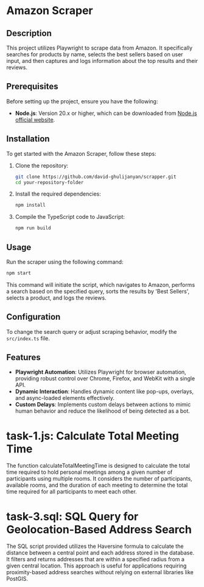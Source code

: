 # Amazon Scraper

## Description

This project utilizes Playwright to scrape data from Amazon. It specifically searches for products by name, selects the best sellers based on user input, and then captures and logs information about the top results and their reviews.

## Prerequisites

Before setting up the project, ensure you have the following:
- **Node.js**: Version 20.x or higher, which can be downloaded from [Node.js official website](https://nodejs.org/).

## Installation

To get started with the Amazon Scraper, follow these steps:

1. Clone the repository:
   ```bash
   git clone https://github.com/david-ghulijanyan/scrapper.git
   cd your-repository-folder
   ```

2. Install the required dependencies:
   ```bash
   npm install
   ```

3. Compile the TypeScript code to JavaScript:
   ```bash
   npm run build
   ```

## Usage

Run the scraper using the following command:

```bash
npm start
```

This command will initiate the script, which navigates to Amazon, performs a search based on the specified query, sorts the results by 'Best Sellers', selects a product, and logs the reviews.

## Configuration

To change the search query or adjust scraping behavior, modify the `src/index.ts` file.

## Features

- **Playwright Automation**: Utilizes Playwright for browser automation, providing robust control over Chrome, Firefox, and WebKit with a single API.
- **Dynamic Interaction**: Handles dynamic content like pop-ups, overlays, and async-loaded elements effectively.
- **Custom Delays**: Implements custom delays between actions to mimic human behavior and reduce the likelihood of being detected as a bot.

# task-1.js: Calculate Total Meeting Time

The function calculateTotalMeetingTime is designed to calculate the total time required to hold personal meetings among a given number of participants using multiple rooms. It considers the number of participants, available rooms, and the duration of each meeting to determine the total time required for all participants to meet each other.

# task-3.sql: SQL Query for Geolocation-Based Address Search

The SQL script provided utilizes the Haversine formula to calculate the distance between a central point and each address stored in the database. It filters and returns addresses that are within a specified radius from a given central location. This approach is useful for applications requiring proximity-based address searches without relying on external libraries like PostGIS.